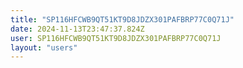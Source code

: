 ```yaml
---
title: "SP116HFCWB9QT51KT9D8JDZX301PAFBRP77C0Q71J"
date: 2024-11-13T23:47:37.824Z
user: SP116HFCWB9QT51KT9D8JDZX301PAFBRP77C0Q71J
layout: "users"
---
```

    